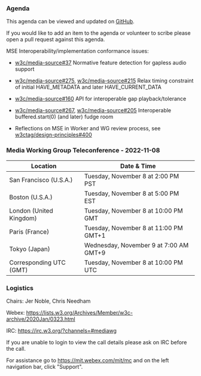 ### Agenda

This agenda can be viewed and updated on [GitHub](https://github.com/w3c/media-wg/blob/main/meetings/2022-11-08-Media_Working_Group_Teleconference-agenda.md).

If you would like to add an item to the agenda or volunteer to scribe please open a pull request against this agenda.

MSE Interoperability/implementation conformance issues:

* [w3c/media-source#37](https://github.com/w3c/media-source/issues/37) Normative feature detection for gapless audio support

* [w3c/media-source#275](https://github.com/w3c/media-source/issues/275), [w3c/media-source#215](https://github.com/w3c/media-source/issues/215) Relax timing constraint of initial HAVE_METADATA and later HAVE_CURRENT_DATA

* [w3c/media-source#160](https://github.com/w3c/media-source/issues/160) API for interoperable gap playback/tolerance

* [w3c/media-source#267](https://github.com/w3c/media-source/issues/267), [w3c/media-source#205](https://github.com/w3c/media-source/issues/205) Interoperable buffered.start(0) (and later) fudge room

* Reflections on MSE in Worker and WG review process, see [w3ctag/design-principles#400](https://github.com/w3ctag/design-principles/issues/400)

### Media Working Group Teleconference - 2022-11-08

| Location | Date & Time |
| -------- | ----------- |
| San Francisco (U.S.A.) | Tuesday, November 8 at 2:00 PM PST |
| Boston (U.S.A.) | Tuesday, November 8 at 5:00 PM EST |
| London (United Kingdom) | Tuesday, November 8 at 10:00 PM GMT |
| Paris (France) | Tuesday, November 8 at 11:00 PM GMT+1 |
| Tokyo (Japan) | Wednesday, November 9 at 7:00 AM GMT+9 |
| Corresponding UTC (GMT) | Tuesday, November 8 at 10:00 PM UTC |

### Logistics

Chairs: Jer Noble, Chris Needham

Webex: https://lists.w3.org/Archives/Member/w3c-archive/2020Jan/0323.html

IRC: https://irc.w3.org/?channels=#mediawg

If you are unable to login to view the call details please ask on IRC before the call.

For assistance go to https://mit.webex.com/mit/mc  and on the left navigation bar, click "Support".
